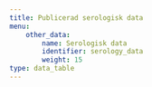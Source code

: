 ```yaml
---
title: Publicerad serologisk data
menu:
    other_data:
        name: Serologisk data
        identifier: serology_data
        weight: 15
type: data_table
---
```

